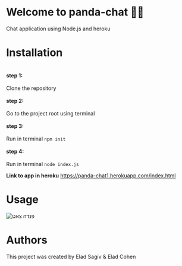 
# Welcome to panda-chat :wave:🐼

Chat application using Node.js and heroku 


# Installation

<br>**step 1:**</br>
<br>Clone the repository</br>
<br>**step 2:**</br>
<br>Go to the project root using terminal </br>
<br>**step 3:**</br>
<br>Run in terminal ```npm init``` </br>
<br>**step 4:**</br>
<br>Run in terminal ```node index.js```</br>

**Link to app in heroku** https://panda-chat1.herokuapp.com/index.html
# Usage 

![פנדה צאט](https://user-images.githubusercontent.com/93874385/152640461-ba0a5249-8a51-470b-8630-c73e6c558e1a.png)


# Authors
This project was created by Elad Sagiv & Elad Cohen 

